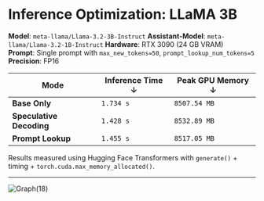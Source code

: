 #  Inference Optimization: LLaMA 3B

**Model**: `meta-llama/Llama-3.2-3B-Instruct`
**Assistant-Model**: `meta-llama/Llama-3.2-1B-Instruct`
**Hardware**: RTX 3090 (24 GB VRAM)  
**Prompt**: Single prompt with `max_new_tokens=50`, `prompt_lookup_num_tokens=5`  
**Precision**: FP16

| Mode                    | Inference Time ↓ | Peak GPU Memory ↓ |
|-------------------------|------------------|--------------------|
|  **Base Only**         | `1.734 s`         | `8507.54 MB`       |
|  **Speculative Decoding** | `1.428 s`      | `8532.89 MB`       |
|  **Prompt Lookup**     | `1.455 s`         | `8517.05 MB`       |

 Results measured using Hugging Face Transformers with `generate()` + timing + `torch.cuda.max_memory_allocated()`.

---

![Graph(18)](https://github.com/user-attachments/assets/056ee3c7-2fbf-4ded-af50-ca8ba7f36754)
